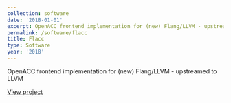 ```yaml
---
collection: software
date: '2018-01-01'
excerpt: OpenACC frontend implementation for (new) Flang/LLVM - upstreamed to LLVM
permalink: /software/flacc
title: Flacc
type: Software
year: '2018'
---
```


OpenACC frontend implementation for (new) Flang/LLVM - upstreamed to LLVM

[View project](https://llvm.org/)
